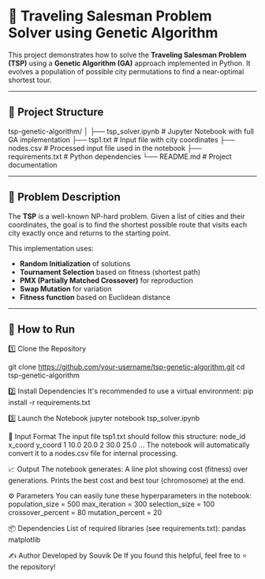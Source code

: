 # 🧬 Traveling Salesman Problem Solver using Genetic Algorithm

This project demonstrates how to solve the **Traveling Salesman Problem (TSP)** using a **Genetic Algorithm (GA)** approach implemented in Python. It evolves a population of possible city permutations to find a near-optimal shortest tour.

---

## 📁 Project Structure

tsp-genetic-algorithm/
│
├── tsp_solver.ipynb # Jupyter Notebook with full GA implementation
├── tsp1.txt # Input file with city coordinates
├── nodes.csv # Processed input file used in the notebook
├── requirements.txt # Python dependencies
└── README.md # Project documentation


---

## 🧠 Problem Description

The **TSP** is a well-known NP-hard problem. Given a list of cities and their coordinates, the goal is to find the shortest possible route that visits each city exactly once and returns to the starting point.

This implementation uses:
- **Random Initialization** of solutions
- **Tournament Selection** based on fitness (shortest path)
- **PMX (Partially Matched Crossover)** for reproduction
- **Swap Mutation** for variation
- **Fitness function** based on Euclidean distance

---

## 🚀 How to Run

1️⃣ Clone the Repository

git clone https://github.com/your-username/tsp-genetic-algorithm.git
cd tsp-genetic-algorithm

2️⃣ Install Dependencies
It's recommended to use a virtual environment:
pip install -r requirements.txt

3️⃣ Launch the Notebook
jupyter notebook tsp_solver.ipynb

📌 Input Format
The input file tsp1.txt should follow this structure:
node_id    x_coord    y_coord
1          10.0       20.0
2          30.0       25.0
...
The notebook will automatically convert it to a nodes.csv file for internal processing.

📈 Output
The notebook generates:
A line plot showing cost (fitness) over generations.
Prints the best cost and best tour (chromosome) at the end.

⚙️ Parameters
You can easily tune these hyperparameters in the notebook:
population_size = 500
max_iteration = 300
selection_size = 100
crossover_percent = 80
mutation_percent = 20

📦 Dependencies
List of required libraries (see requirements.txt):
pandas
matplotlib

✍️ Author
Developed by Souvik De
If you found this helpful, feel free to ⭐ the repository!
